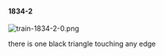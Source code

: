 #### 1834-2
![train-1834-2-0.png](https://github.com/lil-lab/nlvr/raw/master/nlvr/train/images/69/train-1834-2-0.png "train-1834-2-0.png")

there is one black triangle touching any edge